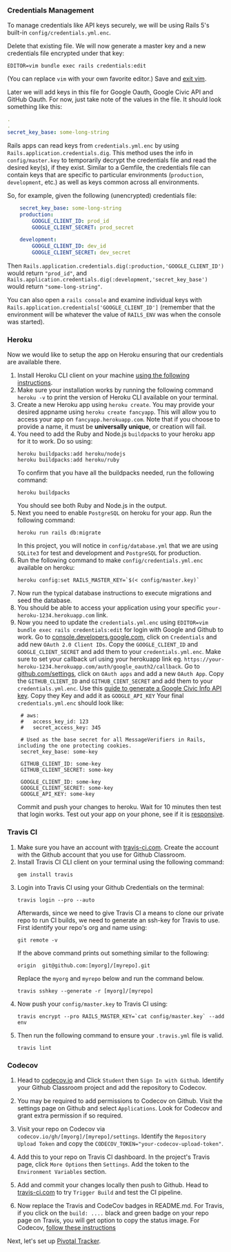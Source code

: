 ### Credentials Management

To manage credentials like API keys securely, we will be using Rails
5's built-in `config/credentials.yml.enc`.

Delete that existing file.  We will now generate a master key and
a new credentials file encrypted under that key:

```shell script
EDITOR=vim bundle exec rails credentials:edit
```

(You can replace `vim` with your own favorite editor.)
Save and [exit vim](https://www.google.com/search?q=how+to+save+and+exit+vim).

Later we will add keys in this file for Google Oauth, Google Civic API and GitHub Oauth.
For now, just take note of the values in the file. It should look something like this:
```yaml
.
.
secret_key_base: some-long-string
```

Rails apps can read keys from `credentials.yml.enc` by using 
`Rails.application.credentials.dig`.  This method uses the info in
`config/master.key` to temporarily decrypt the credentials file and
read the desired key(s), if they exist.  Similar to a Gemfile, the
credentials file can contain keys that are specific to particular
environments (`production`, `development`, etc.) as well as keys
common across all environments.

So, for example, given the following (unencrypted) credentials file:

```yaml
    secret_key_base: some-long-string
    production:
        GOOGLE_CLIENT_ID: prod_id
        GOOGLE_CLIENT_SECRET: prod_secret

    development:
        GOOGLE_CLIENT_ID: dev_id
        GOOGLE_CLIENT_SECRET: dev_secret
```

Then `Rails.application.credentials.dig(:production,'GOOGLE_CLIENT_ID')` would return `"prod_id"`, and
`Rails.application.credentials.dig(:development,'secret_key_base')` would return `"some-long-string"`.

You can also open a `rails console` and examine individual keys
 with `Rails.application.credentials['GOOGLE_CLIENT_ID']`
 (remember that the environment will be whatever the value of
`RAILS_ENV` was when the console was started).


### Heroku
Now we would like to setup the app on Heroku ensuring that our credentials are available there.
1. Install Heroku CLI client on your machine [using the following instructions](https://devcenter.heroku.com/articles/heroku-cli).
2. Make sure your installation works by running the following command `heroku -v` to print the version of Heroku CLI
   available on your terminal.
3. Create a new Heroku app using `heroku create`. You may provide your desired appname using `heroku create fancyapp`.
   This will allow you to access your app on `fancyapp.herokuapp.com`.
   Note that if you choose to provide a name, it must be **universally unique**, or creation will fail.
4. You need to add the Ruby and Node.js `buildpack`s to your heroku app for it to work. Do so using:
   ```shell script
   heroku buildpacks:add heroku/nodejs
   heroku buildpacks:add heroku/ruby
   ```
   To confirm that you have all the buildpacks needed, run the following command:
   ```shell script
   heroku buildpacks
   ```
   You should see both Ruby and Node.js in the output.
5. Next you need to enable `PostgreSQL` on heroku for your app. Run the following command:
   ```shell script
   heroku run rails db:migrate
   ```   
   In this project, you will notice in `config/database.yml` that we are using `SQLite3` for test and development
   and `PostgreSQL` for production.
6. Run the following command to make `config/credentials.yml.enc` available on heroku:
   ```shell script
   heroku config:set RAILS_MASTER_KEY=`$(< config/master.key)`
   ```
7. Now run the typical database instructions to execute migrations and seed the database.
8. You should be able to access your application using your specific `your-heroku-1234.herokuapp.com` link.
5. Now you need to update the `credentials.yml.enc` using `EDITOR=vim bundle exec rails credentials:edit`
   for login with Google and Github to work.
   Go to [console.developers.google.com](https://console.developers.google.com), click on `Credentials` and add new `OAuth 2.0 Client IDs`.
   Copy the `GOOGLE_CLIENT_ID` and `GOOGLE_CLIENT_SECRET` and add them to your `credentials.yml.enc`. Make sure to set your callback url using your herokuapp link
   eg. `https://your-heroku-1234.herokuapp.com/auth/google_oauth2/callback`.
   Go to [github.com/settings](https://github.com/settings), click on `OAuth apps` and add a new `OAuth App`.
   Copy the `GITHUB_CLIENT_ID` and `GITHUB_CIENT_SECRET` and add them to your `credentials.yml.enc`.
   Use this [guide to generate a Google Civic Info API key](https://developers.google.com/civic-information/docs/using_api).
   Copy they Key and add it as `GOOGLE_API_KEY`
   Your final `credentials.yml.enc` should look like:
   ```shell script
    # aws:
    #   access_key_id: 123
    #   secret_access_key: 345

    # Used as the base secret for all MessageVerifiers in Rails, including the one protecting cookies.
    secret_key_base: some-key

    GITHUB_CLIENT_ID: some-key
    GITHUB_CLIENT_SECRET: some-key

    GOOGLE_CLIENT_ID: some-key
    GOOGLE_CLIENT_SECRET: some-key
    GOOGLE_API_KEY: some-key
    ```
   Commit and push your changes to heroku. Wait for 10 minutes then test that login works.
   Test out your app on your phone, see if it is [responsive](https://www.w3schools.com/whatis/whatis_responsive.asp).

### Travis CI
1. Make sure you have an account with [travis-ci.com](https://travis-ci.com).
   Create the account with the Github account that you
   use for Github Classroom.
2. Install Travis CI CLI client on your terminal using the following command:
   ```shell script
   gem install travis
   ```
3. Login into Travis CI using your Github Credentials on the terminal:
   ```shell script
   travis login --pro --auto
   ```
   Afterwards, since we need to give Travis CI a means to clone our private repo to run CI builds,
   we need to generate an ssh-key for Travis to use. First identify your repo's org and name using:
   ```shell script
   git remote -v
   ```
   If the above command prints out something similar to the following:
   ```shell script
   origin  git@github.com:[myorg]/[myrepo].git
   ```
   Replace the `myorg` and `myrepo` below and run the command below.
   ```shell script
   travis sshkey --generate -r [myorg]/[myrepo]
   ```
4. Now push your `config/master.key` to Travis CI using:
   ```shell script
   travis encrypt --pro RAILS_MASTER_KEY=`cat config/master.key` --add env
   ```
5. Then run the following command to ensure your `.travis.yml` file is valid.
   ```shell script
   travis lint
   ```

### Codecov
1. Head to [codecov.io](https://codecov.io) and Click `Student` then `Sign In with Github`.
   Identify your Github Classroom project and add the repository to Codecov.

2. You may be required to add permissions to Codecov on Github. Visit the settings page on
   Github and select `Applications`. Look for Codecov and grant extra permission if so required.

3. Visit your repo on Codecov via `codecov.io/gh/[myorg]/[myrepo]/settings`.
   Identify the `Repository Upload Token` and copy the `CODECOV_TOKEN="your-codecov-upload-token"`.

4. Add this to your repo on Travis CI dashboard. In the project's Travis page, click `More Options` then `Settings`.
   Add the token to the `Environment Variables` section.
5. Add and commit your changes locally then push to Github. Head to [travis-ci.com](https://travis-ci.com)
   to try `Trigger Build` and test the CI pipeline.

6. Now replace the Travis and CodeCov badges in README.md.
   For Travis, if you click on the `build: ....` black and green badge on your repo page on Travis, you will get option to
   copy the status image.
   For Codecov, [follow these instructions](https://stackoverflow.com/questions/54010651/codecov-io-badge-in-github-readme-md)

Next, let's set up [Pivotal Tracker](./tool_setup.md).
